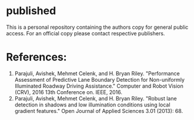 # published
This is a personal repository containing the authors copy for general public access.
For an official copy please contact respective publishers.

# References:

1) Parajuli, Avishek, Mehmet Celenk, and H. Bryan Riley. "Performance Assessment of Predictive Lane Boundary Detection for Non-uniformly Illuminated Roadway Driving Assistance." Computer and Robot Vision (CRV), 2016 13th Conference on. IEEE, 2016.
2) Parajuli, Avishek, Mehmet Celenk, and H. Bryan Riley. "Robust lane detection in shadows and low illumination conditions using local gradient features." Open Journal of Applied Sciences 3.01 (2013): 68.
